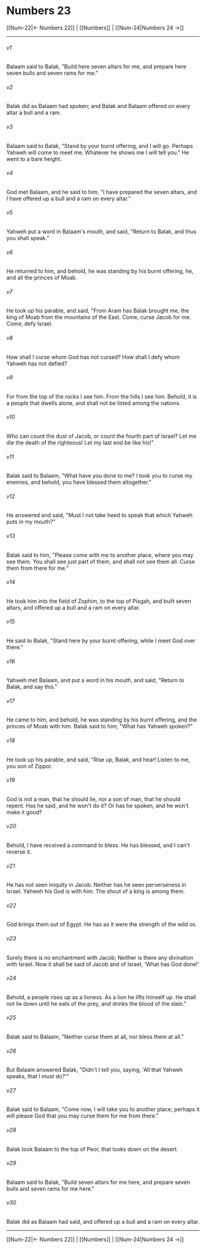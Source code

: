 # Numbers 23

[[Num-22|← Numbers 22]] | [[Numbers]] | [[Num-24|Numbers 24 →]]
***



###### v1 
Balaam said to Balak, "Build here seven altars for me, and prepare here seven bulls and seven rams for me." 

###### v2 
Balak did as Balaam had spoken; and Balak and Balaam offered on every altar a bull and a ram. 

###### v3 
Balaam said to Balak, "Stand by your burnt offering, and I will go. Perhaps Yahweh will come to meet me. Whatever he shows me I will tell you." He went to a bare height. 

###### v4 
God met Balaam, and he said to him, "I have prepared the seven altars, and I have offered up a bull and a ram on every altar." 

###### v5 
Yahweh put a word in Balaam's mouth, and said, "Return to Balak, and thus you shall speak." 

###### v6 
He returned to him, and behold, he was standing by his burnt offering, he, and all the princes of Moab. 

###### v7 
He took up his parable, and said, "From Aram has Balak brought me, the king of Moab from the mountains of the East. Come, curse Jacob for me. Come, defy Israel. 

###### v8 
How shall I curse whom God has not cursed? How shall I defy whom Yahweh has not defied? 

###### v9 
For from the top of the rocks I see him. From the hills I see him. Behold, it is a people that dwells alone, and shall not be listed among the nations. 

###### v10 
Who can count the dust of Jacob, or count the fourth part of Israel? Let me die the death of the righteous! Let my last end be like his!" 

###### v11 
Balak said to Balaam, "What have you done to me? I took you to curse my enemies, and behold, you have blessed them altogether." 

###### v12 
He answered and said, "Must I not take heed to speak that which Yahweh puts in my mouth?" 

###### v13 
Balak said to him, "Please come with me to another place, where you may see them. You shall see just part of them, and shall not see them all. Curse them from there for me." 

###### v14 
He took him into the field of Zophim, to the top of Pisgah, and built seven altars, and offered up a bull and a ram on every altar. 

###### v15 
He said to Balak, "Stand here by your burnt offering, while I meet God over there." 

###### v16 
Yahweh met Balaam, and put a word in his mouth, and said, "Return to Balak, and say this." 

###### v17 
He came to him, and behold, he was standing by his burnt offering, and the princes of Moab with him. Balak said to him, "What has Yahweh spoken?" 

###### v18 
He took up his parable, and said, "Rise up, Balak, and hear! Listen to me, you son of Zippor. 

###### v19 
God is not a man, that he should lie, nor a son of man, that he should repent. Has he said, and he won't do it? Or has he spoken, and he won't make it good? 

###### v20 
Behold, I have received a command to bless. He has blessed, and I can't reverse it. 

###### v21 
He has not seen iniquity in Jacob. Neither has he seen perverseness in Israel. Yahweh his God is with him. The shout of a king is among them. 

###### v22 
God brings them out of Egypt. He has as it were the strength of the wild ox. 

###### v23 
Surely there is no enchantment with Jacob; Neither is there any divination with Israel. Now it shall be said of Jacob and of Israel, 'What has God done!' 

###### v24 
Behold, a people rises up as a lioness. As a lion he lifts himself up. He shall not lie down until he eats of the prey, and drinks the blood of the slain." 

###### v25 
Balak said to Balaam, "Neither curse them at all, nor bless them at all." 

###### v26 
But Balaam answered Balak, "Didn't I tell you, saying, 'All that Yahweh speaks, that I must do?'" 

###### v27 
Balak said to Balaam, "Come now, I will take you to another place; perhaps it will please God that you may curse them for me from there." 

###### v28 
Balak took Balaam to the top of Peor, that looks down on the desert. 

###### v29 
Balaam said to Balak, "Build seven altars for me here, and prepare seven bulls and seven rams for me here." 

###### v30 
Balak did as Balaam had said, and offered up a bull and a ram on every altar.

***
[[Num-22|← Numbers 22]] | [[Numbers]] | [[Num-24|Numbers 24 →]]
